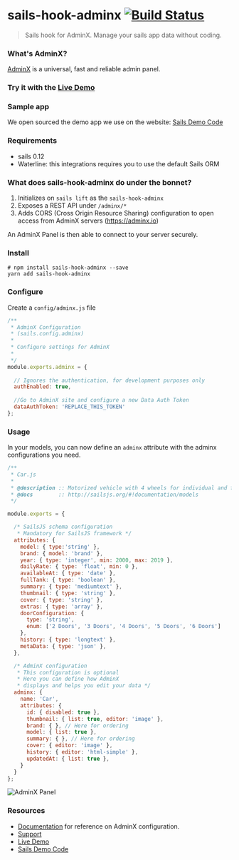 # sails-hook-adminx [![Build Status](https://travis-ci.org/adminxhq/sails-hook-adminx.svg?branch=master)](https://travis-ci.org/adminxhq/sails-hook-adminx)
> Sails hook for AdminX. Manage your sails app data without coding.

### What's AdminX?
[AdminX](https://adminx.io) is a universal, fast and reliable admin panel.

### Try it with the [Live Demo](https://adminx.io/demo)

### Sample app
We open sourced the demo app we use on the website:
[Sails Demo Code](http://github.com/adminxhq/sails-demo)

### Requirements
- sails 0.12
- Waterline: this integrations requires you to use the default Sails ORM

### What does sails-hook-adminx do under the bonnet?
1. Initializes on `sails lift` as the `sails-hook-adminx`
2. Exposes a REST API under `/adminx/*`
3. Adds CORS (Cross Origin Resource Sharing) configuration to open access from AdminX servers (https://adminx.io)

An AdminX Panel is then able to connect to your server securely.

### Install
```console
# npm install sails-hook-adminx --save
yarn add sails-hook-adminx
```

### Configure
Create a `config/adminx.js` file

```javascript
/**
 * AdminX Configuration
 * (sails.config.adminx)
 *
 * Configure settings for AdminX
 *
 */
module.exports.adminx = {
  
  // Ignores the authentication, for development purposes only
  authEnabled: true,
  
  //Go to AdminX site and configure a new Data Auth Token
  dataAuthToken: 'REPLACE_THIS_TOKEN'
};
```

### Usage
In your models, you can now define an `adminx` attribute with the adminx configurations you need.
```javascript
/**
 * Car.js
 *
 * @description :: Motorized vehicle with 4 wheels for individual and family transport
 * @docs        :: http://sailsjs.org/#!documentation/models
 */

module.exports = {

  /* SailsJS schema configuration
   * Mandatory for SailsJS framework */
  attributes: {
    model: { type:'string' },
    brand: { model: 'brand' },
    year: { type: 'integer', min: 2000, max: 2019 },
    dailyRate: { type: 'float', min: 0 },
    availableAt: { type: 'date' },
    fullTank: { type: 'boolean' },
    summary: { type: 'mediumtext' },
    thumbnail: { type: 'string' },
    cover: { type: 'string' },
    extras: { type: 'array' },
    doorConfiguration: {
      type: 'string',
      enum: ['2 Doors', '3 Doors', '4 Doors', '5 Doors', '6 Doors']
    },
    history: { type: 'longtext' },
    metaData: { type: 'json' },
  },

  /* AdminX configuration
   * This configuration is optional
   * Here you can define how AdminX
   * displays and helps you edit your data */
  adminx: {
    name: 'Car',
    attributes: {
      id: { disabled: true },
      thumbnail: { list: true, editor: 'image' },
      brand: { }, // Here for ordering
      model: { list: true },
      summary: { }, // Here for ordering
      cover: { editor: 'image' },
      history: { editor: 'html-simple' },
      updatedAt: { list: true },
    }
  }
};
```

![AdminX Panel](https://adminx.io/web/images/app-animations/desktop-landscape.gif?v2)


### Resources
- [Documentation](https://adminx.io/docs) for reference on AdminX configuration.
- [Support](https://adminx.io/support)
- [Live Demo](https://adminx.io/demo)
- [Sails Demo Code](http://github.com/adminxhq/sails-demo)

